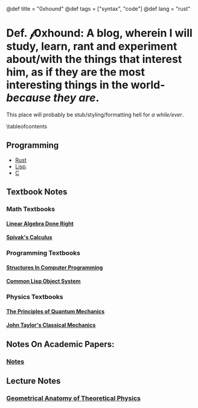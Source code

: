 @def title = "0xhound"
@def tags = ["syntax", "code"]
@def lang = "rust"

# Def. $\mathcal{f}$0xhound: A blog, wherein I will study, learn, rant and experiment about/with the things that interest him, as if they are the most interesting things in the world- _because they are_.

This place will probably be stub/styling/formatting hell for *a while/ever*.

\tableofcontents <!-- you can use \toc as well -->


## Programming 
- [Rust](/tag/rust/)
- [Lisp](/tag/lisp).
- [C](/tag/C)

## Textbook Notes

### Math Textbooks
#### [Linear Algebra Done Right](/textbook-notes/math-textbooks/linear-algebra-done-right/contents/)
#### [Spivak's Calculus](/textbook-notes/math-textbooks/spivak-calculus/contents/)

### Programming Textbooks
#### [Structures In Computer Programming](/textbook-notes/programming-textbooks/structures-in-computer-programming/)

#### [Common Lisp Object System](/textbook-notes/programming-textbooks/clos/contents/)

### Physics Textbooks
#### [The Principles of Quantum Mechanics](/textbook-notes/physics-textbooks/the-principles-of-qm/contents/)

#### [John Taylor's Classical Mechanics](/textbook-notes/physics-textbooks/john-taylor-cm/contents/)



## Notes On Academic Papers: 

### [Notes](/notes-on-academic-papers/content/)

## Lecture Notes

### [Geometrical Anatomy of Theoretical Physics](/geometrical-anatomy-of-theoretical-physics/contents/)
